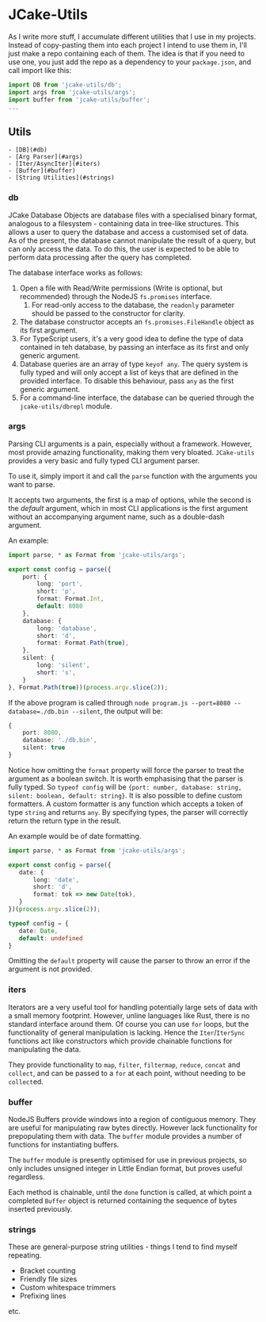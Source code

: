 # JCake-Utils

As I write more stuff, I accumulate different utilities that I use in my projects.
Instead of copy-pasting them into each project I intend to use them in, I'll just make a repo containing each of them. 
The idea is that if you need to use one, you just add the repo as a dependency to your `package.json`, and call import
like this:

```typescript
import DB from 'jcake-utils/db';
import args from 'jcake-utils/args';
import buffer from 'jcake-utils/buffer';
...
```

## Utils

    - [DB](#db)
    - [Arg Parser](#args)
    - [Iter/AsyncIter](#iters)
    - [Buffer](#buffer)
    - [String Utilities](#strings)

### db

JCake Database Objects are database files with a specialised binary format, analogous to a filesystem - containing data in tree-like structures. This allows a user to query the database and access a customised set of data.
As of the present, the database cannot manipulate the result of a query, but can only access the data. To do this, the user is expected to be able to perform data processing after the query has completed. 

The database interface works as follows:

1. Open a file with Read/Write permissions (Write is optional, but recommended) through the NodeJS `fs.promises` interface. 
   1. For read-only access to the database, the `readonly` parameter should be passed to the constructor for clarity.
2. The database constructor accepts an `fs.promises.FileHandle` object as its first argument.
3. For TypeScript users, it's a very good idea to define the type of data contained in teh database, by passing an interface as its first and only generic argument. 
4. Database queries are an array of type `keyof any`. The query system is fully typed and will only accept a list of keys that are defined in the provided interface. To disable this behaviour, pass `any` as the first generic argument.
5. For a command-line interface, the database can be queried through the `jcake-utils/dbrepl` module.
   
### args

Parsing CLI arguments is a pain, especially without a framework. However, most provide amazing functionality, making them very bloated. 
`JCake-utils` provides a very basic and fully typed CLI argument parser. 

To use it, simply import it and call the `parse` function with the arguments you want to parse.

It accepts two arguments, the first is a map of options, while the second is the _default_ argument, which in most CLI applications is the first argument without an accompanying argument name, such as a double-dash argument.

An example:

```typescript
import parse, * as Format from 'jcake-utils/args';

export const config = parse({
    port: {
        long: 'port',
        short: 'p',
        format: Format.Int,
        default: 8080
    },
    database: {
        long: 'database',
        short: 'd',
        format: Format.Path(true),
    },
    silent: {
        long: 'silent',
        short: 's',
    }
}, Format.Path(true))(process.argv.slice(2));
```

If the above program is called through `node program.js --port=8080 --database=./db.bin --silent`, the output will be:

```typescript
{
    port: 8080, 
    database: './db.bin', 
    silent: true
}
```
Notice how omitting the `format` property will force the parser to treat the argument as a boolean switch. 
It is worth emphasising that the parser is fully typed. So `typeof config` will be `{port: number, database: string, silent: boolean, default: string}`.
It is also possible to define custom formatters. A custom formatter is any function which accepts a token of type `string` and returns `any`. By specifying types, the parser will correctly return the return type in the result. 

An example would be of date formatting.

 ```typescript
import parse, * as Format from 'jcake-utils/args';

export const config = parse({
    date: {
        long: 'date',
        short: 'd',
        format: tok => new Date(tok),
    }
})(process.argv.slice(2));

typeof config = {
    date: Date,
    default: undefined
}
```

Omitting the `default` property will cause the parser to throw an error if the argument is not provided. 

### iters

Iterators are a very useful tool for handling potentially large sets of data with a small memory footprint. However, unline languages like Rust, there is no standard interface around them. Of course you can use `for` loops, but the functionality of general manipulation is lacking. Hence the `Iter`/`IterSync` functions act like constructors which provide chainable functions for manipulating the data.

They provide functionality to `map`, `filter`, `filtermap`, `reduce`, `concat` and `collect`, and can be passed to a `for` at each point, without needing to be `collect`ed.

### buffer

NodeJS Buffers provide windows into a region of contiguous memory. They are useful for manipulating raw bytes directly. However lack functionality for prepopulating them with data. The `buffer` module provides a number of functions for instantiating buffers. 

The `buffer` module is presently optimised for use in previous projects, so only includes unsigned integer in Little Endian format, but proves useful regardless.

Each method is chainable, until the `done` function is called, at which point a completed `Buffer` object is returned containing the sequence of bytes inserted previously. 

### strings

These are general-purpose string utilities - things I tend to find myself repeating. 
* Bracket counting
* Friendly file sizes
* Custom whitespace trimmers
* Prefixing lines

etc.